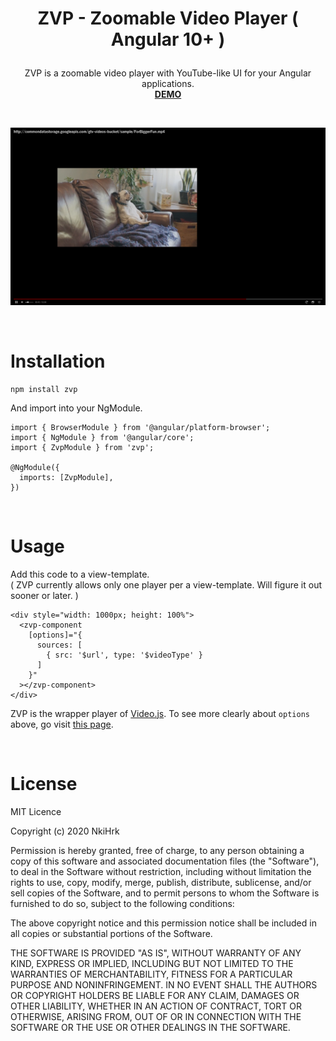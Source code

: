# <p align="middle">ZVP - Zoomable Video Player ( Angular 10+ )</p>

<p align="middle">
ZVP is a zoomable video player with YouTube-like UI for your Angular applications.
<br>
<a href="https://nkihrk.github.io/zvp/" target="_blank"><b>DEMO</b></a>
</p>

<br>

![ZVP_preview](../../src/assets/screenshot_17-58-31.png)

<br>

# Installation

```
npm install zvp
```

And import into your NgModule.

```
import { BrowserModule } from '@angular/platform-browser';
import { NgModule } from '@angular/core';
import { ZvpModule } from 'zvp';
​
@NgModule({
  imports: [ZvpModule],
})
```

<br>

# Usage

Add this code to a view-template.
<br>
( ZVP currently allows only one player per a view-template. Will figure it out sooner or later. )

```
<div style="width: 1000px; height: 100%">
  <zvp-component
    [options]="{
      sources: [
        { src: '$url', type: '$videoType' }
      ]
    }"
  ></zvp-component>
</div>
```

ZVP is the wrapper player of <a href="https://github.com/videojs" target="_blank">Video.js</a>. To see more clearly about `options` above, go visit <a href="https://docs.videojs.com/tutorial-options.html" target="_blank">this page</a>.

<br>

# License

MIT Licence

Copyright (c) 2020 NkiHrk

Permission is hereby granted, free of charge, to any person obtaining a copy of this software and associated documentation files (the "Software"), to deal in the Software without restriction, including without limitation the rights to use, copy, modify, merge, publish, distribute, sublicense, and/or sell copies of the Software, and to permit persons to whom the Software is furnished to do so, subject to the following conditions:

The above copyright notice and this permission notice shall be included in all copies or substantial portions of the Software.

THE SOFTWARE IS PROVIDED "AS IS", WITHOUT WARRANTY OF ANY KIND, EXPRESS OR IMPLIED, INCLUDING BUT NOT LIMITED TO THE WARRANTIES OF MERCHANTABILITY, FITNESS FOR A PARTICULAR PURPOSE AND NONINFRINGEMENT. IN NO EVENT SHALL THE AUTHORS OR COPYRIGHT HOLDERS BE LIABLE FOR ANY CLAIM, DAMAGES OR OTHER LIABILITY, WHETHER IN AN ACTION OF CONTRACT, TORT OR OTHERWISE, ARISING FROM, OUT OF OR IN CONNECTION WITH THE SOFTWARE OR THE USE OR OTHER DEALINGS IN THE SOFTWARE.
